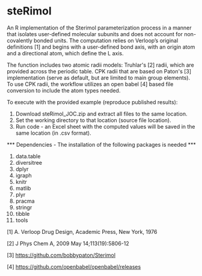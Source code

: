 # steRimol

An R implementation of the Sterimol parameterization process in a manner that isolates user-defined molecular subunits and does not account for non-covalently bonded units. 
The computation relies on Verloop’s original definitions [1] and begins with a user-defined bond axis, with an origin atom and a directional atom, which define the L axis. 

The function includes two atomic radii models: 
Truhlar's [2] radii, which are provided across the periodic table. 
CPK radii that are based on Paton's [3] implementation (serve as default, but are limited to main group elements). 
To use CPK radii, the workflow utilizes an open babel [4] based file conversion to include the atom types needed. 

To execute with the provided example (reproduce published results):
  1. Download steRimol_JOC.zip and extract all files to the same location. 
  2. Set the working directory to that location (source file location). 
  3. Run code - an Excel sheet with the computed values will be saved in the same location (in .csv format).

*** Dependencies  - The installation of the following packages is needed  ***
    
   1. data.table
   2. diversitree
   3. dplyr
   4. igraph
   5. knitr
   6. matlib
   7. plyr
   8. pracma
   9. stringr
   10. tibble
   11. tools
  
[1] A. Verloop Drug Design, Academic Press, New York, 1976

[2] J Phys Chem A, 2009 May 14;113(19):5806-12

[3] https://github.com/bobbypaton/Sterimol

[4] https://github.com/openbabel/openbabel/releases
  
